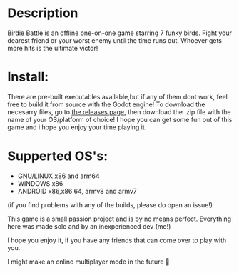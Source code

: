 # Description
Birdie Battle is an offline one-on-one game starring 7 funky birds. Fight your dearest friend or your worst enemy until the time runs out. Whoever gets more hits is the ultimate victor!

# Install:
There are pre-built executables available,but if any of them dont work, feel free to build it from source with the Godot engine!
    To download the necesarry files, go to [the releases page](https://github.com/AndrejPatak/BirdieBattle/releases/tag/0.0.1), then download the .zip file with the name of your OS/platform of choice!
    I hope you can get some fun out of this game and i hope you enjoy your time playing it.


# Supperted OS's:    

- GNU/LINUX x86 and arm64
- WINDOWS x86
- ANDROID x86,x86 64, armv8 and armv7

(if you find problems with any of the builds, please do open an issue!)

This game is a small passion project and is by no means perfect. Everything here was made solo and by an inexperienced dev (me!)

I hope you enjoy it, if you have any friends that can come over to play with you.

I might make an online multiplayer mode in the future 👀
